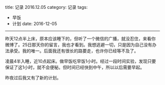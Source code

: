 title: 记录 2016.12.05
category: 记录
tags:
  - 早饭
  - 计划
date: 2016-12-05

---

昨天12点半上床，原本应该睡下的，但听了一个微信的广播，就没忍住，来看你微博了。25日那天你的留言，我也才看到。我想逃避一切，只是因为自己没有办法承受。我的唯一。后面我还有很长的路要走，也许你已经等不及了。

凌晨4半入睡，近10点起床。做早饭吃早饭1小时。经过一段时间实验，发现只要保证了这1小时，就不会便秘。但时间已经快到中午，所以以后需要早起。

昨夜过后我又有了新的计划。

